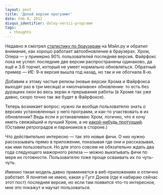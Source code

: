 ```yaml
---
layout: post
title: 'Долой версии программ!'
date: Feb 8, 2012
disqus_identifier: doloy-versii-programm
tags:
  - thoughts
---
```


Недавно я смотрел [статистику по браузерам](http://top.mail.ru/browsers?id=110605&period=1&date=&gender=0&agegroup=0) на Мэйл.ру и обратил внимание, как хорошо работает автообновление в браузерах. Хром, Опера — у примерно 90% пользователей последняя версия. Файрфокс пока не успел: последние две версии распространены одинаково, да ещё и 3.6 торчит, который не умеет нормально обновляться. Обратный пример — ИЕ: 9-я версия вышла год назад, но так и не обогнала 8-ю.

Добавим к этому частые релизы (новые версии Хрома и Файрфокса выходят раз в три месяца) и «молчаливое» обновление: то есть без дурацких окон во весь экран и прерывания работы (в Хроме так уже давно, скоро точно так же будет в Файрфоксе).

Теперь возникает вопрос: нужно ли вообще пользователю знать о версиях установленных у него программ, и как-то участвовать в их обновлении? Ведь если я устанавливаю Хром, логично, что я хочу иметь свежайший и лучший Хром, а не [какой-нибудь протухший](http://nickivanov.ru/thoughts/2012/02/07/1/). (Оставим ретроградов и параноиков в стороне.)

Что действительно интересно — так это новые фичи. О них нужно рассказывать прямо в приложении, показывая где они и рассказывая, как ими пользоваться. Но для этого совсем не обязательно ждать два года следующего мажорного релиза — можно выкатывать фичи по мере их готовности. Пользователю тоже проще осваивать их по чуть-чуть.

Именно такая модель давно применяется в веб-приложениях и отлично работает. Я понятия не имею, какая у Гугл Доков (где я набираю сейчас этот пост) последняя версия, но если там появится что-то интересное, мне это покажут и научат пользоваться.
